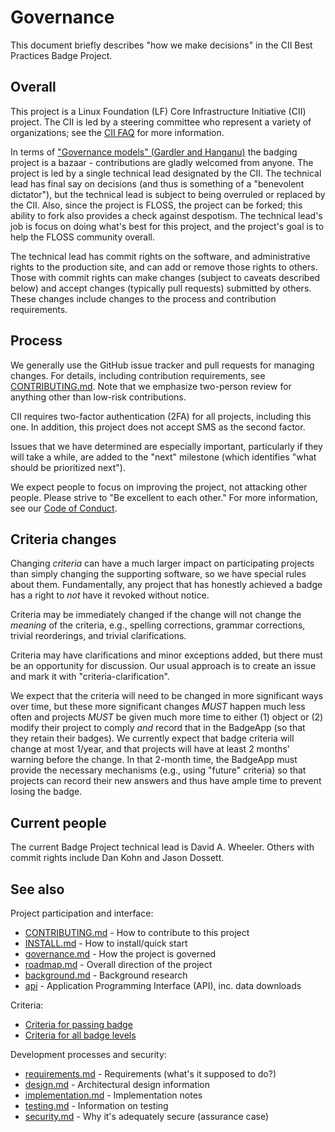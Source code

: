 # Governance

<!-- SPDX-License-Identifier: (MIT OR CC-BY-3.0+) -->

This document briefly describes "how we make decisions" in the
CII Best Practices Badge Project.

## Overall

This project is a Linux Foundation (LF) Core Infrastructure Initiative (CII)
project.
The CII is led by a steering committee who represent a variety of
organizations; see the
[CII FAQ](https://www.coreinfrastructure.org/faq) for more information.

In terms of
["Governance models" (Gardler and Hanganu)](http://oss-watch.ac.uk/resources/governancemodels) the badging project is a bazaar -
contributions are gladly welcomed from anyone.
The project is led by a single technical lead designated by the CII.
The technical lead has final say on decisions (and thus is
something of a "benevolent dictator"), but the technical
lead is subject to being overruled or replaced by the CII.
Also, since the project is FLOSS, the project can be forked;
this ability to fork also provides a check against despotism.
The technical lead's job is focus on doing what's best
for this project, and the project's goal is to help
the FLOSS community overall.

The technical lead has commit rights on the software, and administrative
rights to the production site, and can add or remove those rights to others.
Those with commit rights can make changes
(subject to caveats described below) and accept changes
(typically pull requests) submitted by others.
These changes include changes to the process and contribution requirements.

## Process

We generally use the GitHub issue tracker and pull requests for managing
changes.
For details, including contribution requirements, see
[CONTRIBUTING.md](../CONTRIBUTING.md).
Note that we emphasize two-person review for anything other than
low-risk contributions.

CII requires two-factor authentication (2FA) for all projects,
including this one.  In addition, this project does not accept SMS
as the second factor.

Issues that we have determined are especially important, particularly
if they will take a while, are added to the "next" milestone
(which identifies "what should be prioritized next").

We expect people to focus on improving the project, not attacking other
people.  Please strive to "Be excellent to each other."
For more information, see our [Code of Conduct](../CODE_OF_CONDUCT.md).

## Criteria changes

Changing *criteria* can have a much larger impact on participating
projects than simply changing the supporting software, so we have special
rules about them.  Fundamentally, any project that has honestly achieved
a badge has a right to *not* have it revoked without notice.

Criteria may be immediately changed if the change will
not change the *meaning* of the criteria, e.g.,
spelling corrections, grammar corrections, trivial reorderings,
and trivial clarifications.

Criteria may have clarifications and minor exceptions added, but there
must be an opportunity for discussion.
Our usual approach is to create an issue and mark it with
"criteria-clarification".

We expect that the criteria will need to be changed in more significant
ways over time, but these more significant changes *MUST* happen much
less often and projects *MUST* be given much more time to either (1) object
or (2) modify their project to comply *and* record that in the BadgeApp
(so that they retain their badges).
We currently expect that badge criteria will change at most 1/year,
and that projects will have at least 2 months' warning before the change.
In that 2-month time, the BadgeApp must provide the necessary mechanisms
(e.g., using "future" criteria) so that projects can record their new answers
and thus have ample time to prevent losing the badge.

## Current people

The current Badge Project technical lead is David A. Wheeler.
Others with commit rights include Dan Kohn and Jason Dossett.

## See also

Project participation and interface:

* [CONTRIBUTING.md](../CONTRIBUTING.md) - How to contribute to this project
* [INSTALL.md](INSTALL.md) - How to install/quick start
* [governance.md](governance.md) - How the project is governed
* [roadmap.md](roadmap.md) - Overall direction of the project
* [background.md](background.md) - Background research
* [api](api.md) - Application Programming Interface (API), inc. data downloads

Criteria:

* [Criteria for passing badge](https://bestpractices.coreinfrastructure.org/criteria/0)
* [Criteria for all badge levels](https://bestpractices.coreinfrastructure.org/criteria)

Development processes and security:

* [requirements.md](requirements.md) - Requirements (what's it supposed to do?)
* [design.md](design.md) - Architectural design information
* [implementation.md](implementation.md) - Implementation notes
* [testing.md](testing.md) - Information on testing
* [security.md](security.md) - Why it's adequately secure (assurance case)
